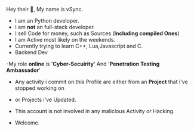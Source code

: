 Hey their 👋, My name is vSync.
- I am an Python developer.
- I am **not** an full-stack developer.
- I sell Code for money, such as Sources (**Including compiled Ones**)
- I am Active most likely on the weekends.
- Currently trying to learn C++, Lua,Javascript and C.
- Backend Dev

-My role **online** is '**Cyber-Secuirity**' And '**Penetration Testing Ambassador**' 
- Any activity i commit on this Profile are either from an **Project** that i've stopped working on
- or Projects i've Updated.

- This account is not involved in any malicious Activity or Hacking.

- Welcome.
